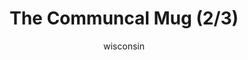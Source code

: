 ---
media: "images/rounds/round_3/communal_mug_2.png"
media_type: image
title: The Communcal Mug (2/3)
author: [wisconsin]
desc: Evidently Nanotrasen neglected to pack more than a single coffee mug for the expedition.
---